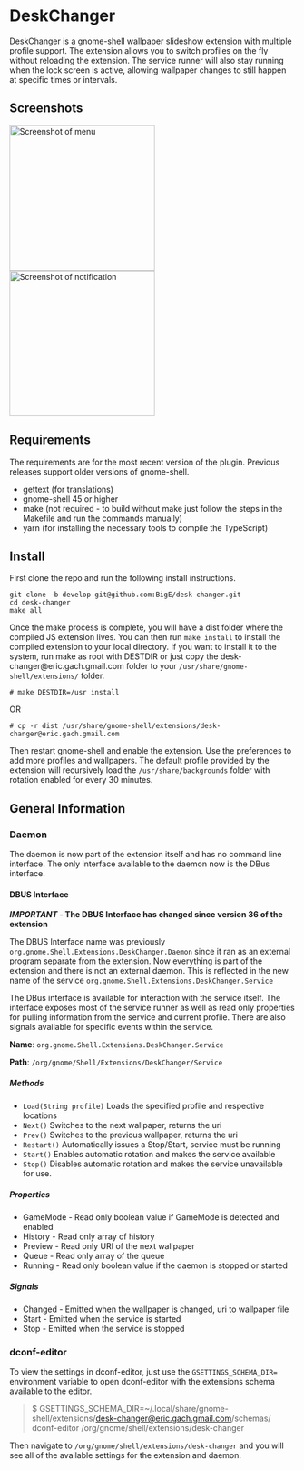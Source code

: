# DeskChanger

DeskChanger is a gnome-shell wallpaper slideshow extension with multiple
profile support. The extension allows you to switch profiles on the fly
without reloading the extension. The service runner will also stay running
when the lock screen is active, allowing wallpaper changes to still happen at
specific times or intervals.

## Screenshots

<img src="./screenshot-1.png?raw=true" width="256" title="Screenshot of menu">
<img src="./screenshot-2.png?raw=true" width="256" title="Screenshot of notification">

## Requirements

The requirements are for the most recent version of the plugin. Previous
releases support older versions of gnome-shell.

* gettext (for translations)
* gnome-shell 45 or higher
* make (not required - to build without make just follow the steps in the
  Makefile and run the commands manually)
* yarn (for installing the necessary tools to compile the TypeScript)

## Install

First clone the repo and run the following install instructions.

```
git clone -b develop git@github.com:BigE/desk-changer.git
cd desk-changer
make all
```

Once the make process is complete, you will have a dist folder where the
compiled JS extension lives. You can then run `make install` to install the
compiled extension to your local directory. If you want to install it to the
system, run make as root with DESTDIR or just copy the
desk-changer&commat;eric.gach.gmail.com folder to your
`/usr/share/gnome-shell/extensions/` folder.

```
# make DESTDIR=/usr install
```
OR
```
# cp -r dist /usr/share/gnome-shell/extensions/desk-changer@eric.gach.gmail.com
```

Then restart gnome-shell and enable the extension. Use the preferences to add
more profiles and wallpapers. The default profile provided by the extension
will recursively load the `/usr/share/backgrounds` folder with rotation enabled
for every 30 minutes.

## General Information
### Daemon

The daemon is now part of the extension itself and has no command line
interface. The only interface available to the daemon now is the DBus
interface.

#### DBUS Interface

***IMPORTANT* - The DBUS Interface has changed since version 36 of the extension**

The DBUS Interface name was previously
`org.gnome.Shell.Extensions.DeskChanger.Daemon` since it ran as an external
program separate from the extension. Now everything is part of the extension
and there is not an external daemon. This is reflected in the new name of the
service `org.gnome.Shell.Extensions.DeskChanger.Service`

The DBus interface is available for interaction with the service itself. The
interface exposes most of the service runner as well as read only properties
for pulling information from the service and current profile. There are also
signals available for specific events within the service.

**Name**: `org.gnome.Shell.Extensions.DeskChanger.Service`

**Path**: `/org/gnome/Shell/Extensions/DeskChanger/Service`

##### Methods
* `Load(String profile)` Loads the specified profile and respective locations
* `Next()` Switches to the next wallpaper, returns the uri
* `Prev()` Switches to the previous wallpaper, returns the uri
* `Restart()` Automatically issues a Stop/Start, service must be running
* `Start()` Enables automatic rotation and makes the service available
* `Stop()` Disables automatic rotation and makes the service unavailable for
use.

##### Properties
* GameMode - Read only boolean value if GameMode is detected and enabled
* History - Read only array of history
* Preview - Read only URI of the next wallpaper
* Queue - Read only array of the queue
* Running - Read only boolean value if the daemon is stopped or started

##### Signals
* Changed - Emitted when the wallpaper is changed, uri to wallpaper file
* Start - Emitted when the service is started
* Stop - Emitted when the service is stopped


### dconf-editor

To view the settings in dconf-editor, just use the `GSETTINGS_SCHEMA_DIR=`
environment variable to open dconf-editor with the extensions schema available
to the editor.

>$ GSETTINGS_SCHEMA_DIR=~/.local/share/gnome-shell/extensions/desk-changer@eric.gach.gmail.com/schemas/ dconf-editor /org/gnome/shell/extensions/desk-changer

Then navigate to `/org/gnome/shell/extensions/desk-changer` and you will see
all of the available settings for the extension and daemon.
